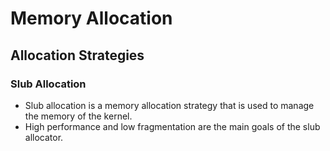 # Memory Allocation
## Allocation Strategies
### Slub Allocation
- Slub allocation is a memory allocation strategy that is used to manage the memory of the kernel.
- High performance and low fragmentation are the main goals of the slub allocator.
